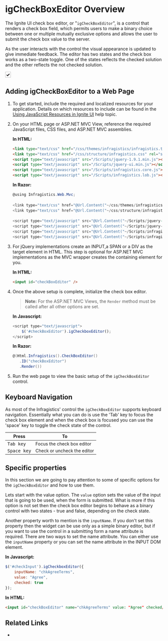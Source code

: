 ﻿<!--
|metadata|
{
    "fileName": "igcheckboxeditor-overview",
    "controlName": "igEditors",
    "tags": ["Editing","Getting Started"]
}
|metadata|
-->

# igCheckBoxEditor Overview

The Ignite UI check box editor, or "`igCheckBoxEditor`", is a control that renders a check box field, which permits users to make a binary choice between one or multiple mutually exclusive options and allows the user to submit the check box value to the server.

As the user interacts with the control the visual appearance is updated to give immediate feedback. The editor has two states and the check box works as a two-state toggle. One of the states reflects the checked solution and the other reflects the not checked solution.


![](images/igCheckBoxEditor_normal_size.png) 

## Adding igCheckBoxEditor to a Web Page

1.  To get started, include the required and localized resources for your application. Details on which resources to include can be found in the [Using JavaScript Resources in Ignite UI](Deployment-Guide-JavaScript-Resources.html) help topic.

2.  On your HTML page or ASP.NET MVC View, reference the required JavaScript files, CSS files, and ASP.NET MVC assemblies.

    **In HTML:**

    ```html
    <link type="text/css" href="/css/themes/infragistics/infragistics.theme.css" rel="stylesheet" />
    <link type="text/css" href="/css/structure/infragistics.css" rel="stylesheet" />
    <script type="text/javascript" src="/Scripts/jquery-1.9.1.min.js"></script>
    <script type="text/javascript" src="/Scripts/jquery-ui.min.js"></script>
    <script type="text/javascript" src="/Scripts/infragistics.core.js"></script>
	<script type="text/javascript" src="/Scripts/infragistics.lob.js"></script>
    ```

    **In Razor:**

    ```csharp
    @using Infragistics.Web.Mvc;

    <link type="text/css" href="@Url.Content("~/css/themes/infragistics/infragistics.theme.css")" rel="stylesheet" />
    <link type="text/css" href="@Url.Content("~/css/structure/infragistics.css")" rel="stylesheet" />

    <script type="text/javascript" src="@Url.Content("~/Scripts/jquery-1.9.1.min.js")"></script>
    <script type="text/javascript" src="@Url.Content("~/Scripts/jquery-ui.min.js")"></script>
    <script type="text/javascript" src="@Url.Content("~/Scripts/infragistics.core.js")"></script>
	<script type="text/javascript" src="@Url.Content("~/Scripts/infragistics.lob.js")"></script>
    ```

3.  For jQuery implementations create an INPUT,a SPAN or a DIV as the target element in HTML. This step is optional for ASP.NET MVC implementations as the MVC wrapper creates the containing element for you.

	**In HTML:**
   	```html
    <input id="checkBoxEditor" />
	```

4.  Once the above setup is complete, initialize the check box editor. 

	> **Note:** For the ASP.NET MVC Views, the `Render` method must be called after all other options are set.

	**In Javascript:**
	```js
    <script type="text/javascript">
		$('#checkBoxEditor').igCheckboxEditor();
    </script>	
	```
	**In Razor:**
	```csharp
    @(Html.Infragistics().CheckBoxEditor()
       .ID("checkBoxEditor")
       .Render())
	```

5.  Run the web page to view the basic setup of the `igCheckBoxEditor` control.

## Keyboard Navigation

As most of the Infragistics' control the `igCheckBoxEditor` supports keyboard navigation. Essentially what you can do is use the 'Tab' key to focus the check box element and when the check box is focused you can use the 'space' key to toggle the check state of the control.

Press| To
---|---
<kbd>Tab key</kbd>|Focus the check box editor
<kbd>Space key</kbd>| Check or uncheck the editor  


## Specific properties

In this section we are going to pay attention to some of specific options for the `igCheckBoxEditor` and how to use them. 

Lets start with the value option. The `value` option sets the value of the input that is going to be used, when the form is submitted. What is more if this option is not set then the check box editor  begins to behave as a binary control with two states - true and false, depending on the check state.

Another property worth to mention is the `inputName`. If you don't set this property then the widget can be use only as a simple binary editor, but if you want to use the control in a submitting form a name attribute is required. There are two ways to set the name attribute. You can either use the `inputName` property or you can set the name attribute in the INPUT DOM element.

**In Javascript:**
	
```js
$('#checkInput').igCheckboxEditor({
	inputName: "chkAgreeTerms",
	value: "Agree",
	checked: true
});
```
**In HTML:**

```html
<input id="checkBoxEditor" name="chkAgreeTerms" value: "Agree" checked/>
```

## Related Links

-  

